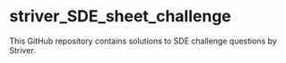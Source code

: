 # striver_SDE_sheet_challenge
This GitHub repository contains solutions to SDE challenge questions by Striver.
